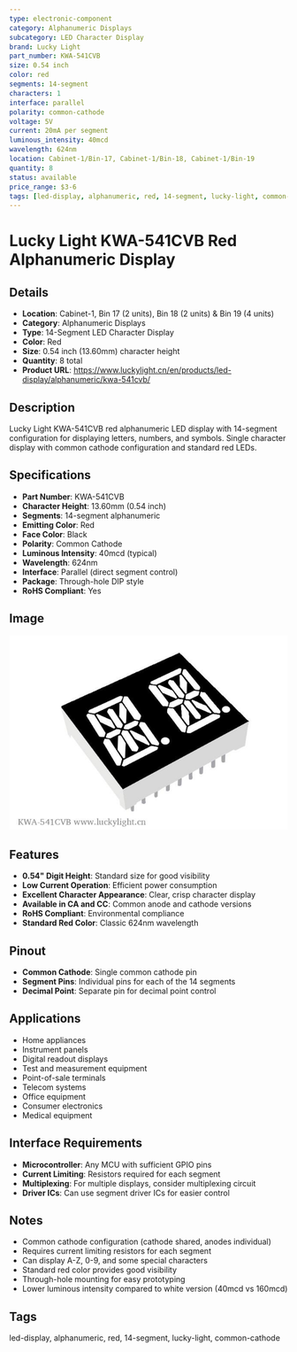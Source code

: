 ```yaml
---
type: electronic-component
category: Alphanumeric Displays
subcategory: LED Character Display
brand: Lucky Light
part_number: KWA-541CVB
size: 0.54 inch
color: red
segments: 14-segment
characters: 1
interface: parallel
polarity: common-cathode
voltage: 5V
current: 20mA per segment
luminous_intensity: 40mcd
wavelength: 624nm
location: Cabinet-1/Bin-17, Cabinet-1/Bin-18, Cabinet-1/Bin-19
quantity: 8
status: available
price_range: $3-6
tags: [led-display, alphanumeric, red, 14-segment, lucky-light, common-cathode]
---
```


# Lucky Light KWA-541CVB Red Alphanumeric Display

## Details

- **Location**: Cabinet-1, Bin 17 (2 units), Bin 18 (2 units) & Bin 19 (4 units)
- **Category**: Alphanumeric Displays
- **Type**: 14-Segment LED Character Display
- **Color**: Red
- **Size**: 0.54 inch (13.60mm) character height
- **Quantity**: 8 total
- **Product URL**: https://www.luckylight.cn/en/products/led-display/alphanumeric/kwa-541cvb/

## Description

Lucky Light KWA-541CVB red alphanumeric LED display with 14-segment configuration for displaying letters, numbers, and symbols. Single character display with common cathode configuration and standard red LEDs.

## Specifications

- **Part Number**: KWA-541CVB
- **Character Height**: 13.60mm (0.54 inch)
- **Segments**: 14-segment alphanumeric
- **Emitting Color**: Red
- **Face Color**: Black
- **Polarity**: Common Cathode
- **Luminous Intensity**: 40mcd (typical)
- **Wavelength**: 624nm
- **Interface**: Parallel (direct segment control)
- **Package**: Through-hole DIP style
- **RoHS Compliant**: Yes

## Image

![Lucky Light KWA-541CVB Red Alphanumeric Display](../attachments/KWA-541CVB.jpg)

## Features

- **0.54" Digit Height**: Standard size for good visibility
- **Low Current Operation**: Efficient power consumption
- **Excellent Character Appearance**: Clear, crisp character display
- **Available in CA and CC**: Common anode and cathode versions
- **RoHS Compliant**: Environmental compliance
- **Standard Red Color**: Classic 624nm wavelength

## Pinout

- **Common Cathode**: Single common cathode pin
- **Segment Pins**: Individual pins for each of the 14 segments
- **Decimal Point**: Separate pin for decimal point control

## Applications

- Home appliances
- Instrument panels
- Digital readout displays
- Test and measurement equipment
- Point-of-sale terminals
- Telecom systems
- Office equipment
- Consumer electronics
- Medical equipment

## Interface Requirements

- **Microcontroller**: Any MCU with sufficient GPIO pins
- **Current Limiting**: Resistors required for each segment
- **Multiplexing**: For multiple displays, consider multiplexing circuit
- **Driver ICs**: Can use segment driver ICs for easier control

## Notes

- Common cathode configuration (cathode shared, anodes individual)
- Requires current limiting resistors for each segment
- Can display A-Z, 0-9, and some special characters
- Standard red color provides good visibility
- Through-hole mounting for easy prototyping
- Lower luminous intensity compared to white version (40mcd vs 160mcd)

## Tags

led-display, alphanumeric, red, 14-segment, lucky-light, common-cathode
